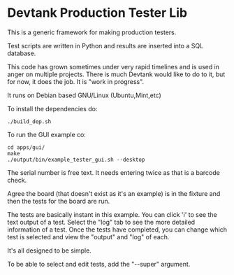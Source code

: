 Devtank Production Tester Lib
=============================

This is a generic framework for making production testers.

Test scripts are written in Python and results are inserted into a SQL
database.


This code has grown sometimes under very rapid timelines and is used in
anger on multiple projects. There is much Devtank would like to do to
it, but for now, it does the job. It is "work in progress".

It runs on Debian based GNU/Linux (Ubuntu,Mint,etc)

To install the dependencies do:

    ./build_dep.sh

To run the GUI example co:

    cd apps/gui/
    make
    ./output/bin/example_tester_gui.sh --desktop

The serial number is free text. It needs entering twice as that is a
barcode check.

Agree the board (that doesn't exist as it's an example) is in the
fixture and then the tests for the board are run.

The tests are basically instant in this example.
You can click 'i' to see the text output of a test. Select
the "log" tab to see the more detailed information of a test.
Once the tests have completed, you can change which test is selected and
view the "output" and "log" of each.

It's all designed to be simple.


To be able to select and edit tests, add the "--super" argument.
